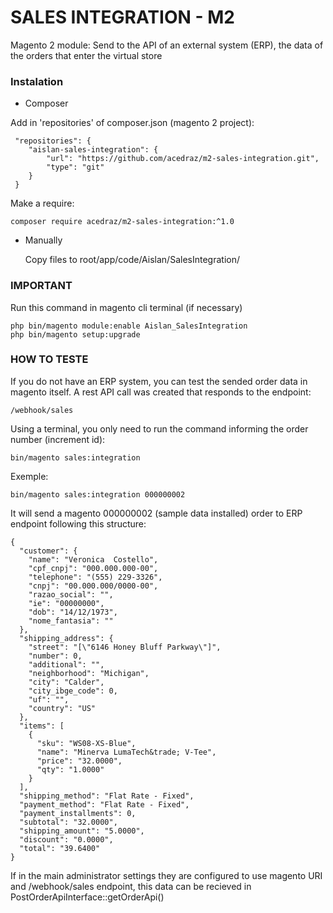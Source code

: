 # SALES INTEGRATION - M2 #

Magento 2 module: Send to the API of an external system (ERP), the data of the orders that enter the virtual store

### Instalation ###

* Composer

Add in 'repositories' of composer.json (magento 2 project):

     "repositories": {
        "aislan-sales-integration": {
            "url": "https://github.com/acedraz/m2-sales-integration.git",
            "type": "git"
        }
     }

Make a require:

    composer require acedraz/m2-sales-integration:^1.0

* Manually
    
    Copy files to root/app/code/Aislan/SalesIntegration/
    
### IMPORTANT ###

Run this command in magento cli terminal (if necessary)

    php bin/magento module:enable Aislan_SalesIntegration
    php bin/magento setup:upgrade
    
### HOW TO TESTE ###
     
If you do not have an ERP system, you can test the sended order data in magento itself. A rest API call was created that responds to the endpoint:

    /webhook/sales
    
Using a terminal, you only need to run the command informing the order number (increment id):
    
    bin/magento sales:integration
    
Exemple: 

    bin/magento sales:integration 000000002

It will send a magento 000000002 (sample data installed) order to ERP endpoint following this structure:

    {
      "customer": {
        "name": "Veronica  Costello",
        "cpf_cnpj": "000.000.000-00",
        "telephone": "(555) 229-3326",
        "cnpj": "00.000.000/0000-00",
        "razao_social": "",
        "ie": "00000000",
        "dob": "14/12/1973",
        "nome_fantasia": ""
      },
      "shipping_address": {
        "street": "[\"6146 Honey Bluff Parkway\"]",
        "number": 0,
        "additional": "",
        "neighborhood": "Michigan",
        "city": "Calder",
        "city_ibge_code": 0,
        "uf": "",
        "country": "US"
      },
      "items": [
        {
          "sku": "WS08-XS-Blue",
          "name": "Minerva LumaTech&trade; V-Tee",
          "price": "32.0000",
          "qty": "1.0000"
        }
      ],
      "shipping_method": "Flat Rate - Fixed",
      "payment_method": "Flat Rate - Fixed",
      "payment_installments": 0,
      "subtotal": "32.0000",
      "shipping_amount": "5.0000",
      "discount": "0.0000",
      "total": "39.6400"
    }

If in the main administrator settings they are configured to use magento URI and /webhook/sales endpoint, this data can be recieved in PostOrderApiInterface::getOrderApi()
